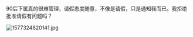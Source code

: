 90后下属真的很难管理，请假态度随意，不像是请假，只是通知我而已。我拒绝批准请假有问题吗？

![1577324820141.jpg](https://i.loli.net/2019/12/26/bIRlBxagrJTyjf6.jpg)